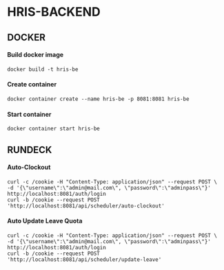 # HRIS-BACKEND

## DOCKER
#### Build docker image
    docker build -t hris-be

#### Create container
    docker container create --name hris-be -p 8081:8081 hris-be
    
#### Start container
    docker container start hris-be
    
    
## RUNDECK

#### Auto-Clockout
    curl -c /cookie -H "Content-Type: application/json" --request POST \   -d '{\"username\":\"admin@mail.com\", \"password\":\"adminpass\"}' http://localhost:8081/auth/login
    curl -b /cookie --request POST 'http://localhost:8081/api/scheduler/auto-clockout'
    
#### Auto Update Leave Quota
    curl -c /cookie -H "Content-Type: application/json" --request POST \   -d '{\"username\":\"admin@mail.com\", \"password\":\"adminpass\"}' http://localhost:8081/auth/login
    curl -b /cookie --request POST 'http://localhost:8081/api/scheduler/update-leave'